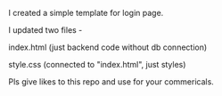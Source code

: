 I created a simple template for login page.

I updated two files -

index.html (just backend code without db connection)

style.css (connected to "index.html", just styles)

Pls give likes to this repo and use for your commericals.

